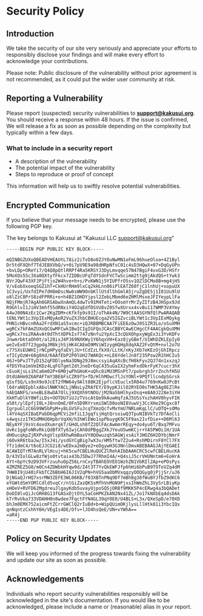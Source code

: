 # Security Policy

## Introduction

We take the security of our site very seriously and appreciate your efforts to responsibly disclose your findings and will make every effort to acknowledge your contributions.

Please note: Public disclosure of the vulnerability without prior agreement is not recommended, as it could put the wider user community at risk.

## Reporting a Vulnerability

Please report (suspected) security vulnerabilities to **[support@kakusui.org](mailto:support@kakusui.org)**. You should receive a response within 48 hours. If the issue is confirmed, We will release a fix as soon as possible depending on the complexity but typically within a few days.

### What to include in a security report

- A description of the vulnerability
- The potential impact of the vulnerability
- Steps to reproduce or proof of concept

This information will help us to swiftly resolve potential vulnerabilities.

## Encrypted Communication

If you believe that your message needs to be encrypted, please use the following PGP key.

The key belongs to Kakusui at "Kakusui LLC <support@kakusui.org>"

```plaintext
-----BEGIN PGP PUBLIC KEY BLOCK-----

mQINBGZUXoQBEADVHEAUtL78iz2iTvD8o0ZJYOuNwMN1oFmL96hueOloa+4Z1Byl
Dr5tdFXQhf7TdJEBXVbQ/v+0i7pV9E9a98dHRpNfsC01c4sD3HQwX+07+DqGyUPn
+bvLDp+OReYi7/Q4Q8pQtlRRPf4Ra5KRSYJ3DyLmvqqe57N47BgiF4vxG3D/HSfr
5MoXOs5Sc3Xa0QXtyfFkcx7ZIDBcUFqTdYSdnFVCTwScimm2ttg9jAkdQS+tYwk3
NVrJQwF43XFJPjFtjo2W4hve+h+s/PvKWN1j5YIUPfrO5sv1OZlDCMo8B+mg4jH5
V/vEobXxoeqSGZ1hT+CkHUrRHm9lxCq2kHLnn06iPlEATZ60fjC1lnhUj+xopuUX
1C3vyi/UxfdIPe7dH8mDscNw6sWW9OnbKllUtdlShGmlA5jruZgDE5j1I01Uu9lU
o8lZzC8PrS8zdFPRRi+o+h4BZ1OHDYjpsl2ZebLMbmd6eZHMlMsxeJFIYeypLlFa
NQjFMmjR7AgAh0GRSAbwXnAmQL4dwTv91M4Teti+OOsmYrMrZyZIfzB4JHSpx9Jd
R9GhlvI1JiHV3mhf55dRNxiY4O2qEdfDSVU8vZ0SfwXUrxx4svBu117WMP3V4Ymy
A4wJ00N4zEc1Cwr2KgZDM+cKfkfp9s91I/oThAk4N/7W9CtAASGYNfQlPwARAQAB
tENLYWt1c3VpIExMQyAoR2VuZXJhbCBHUEcga2V5IGZvciBLYWt1c3VpIExMQykg
PHN1cHBvcnRAa2FrdXN1aS5vcmc+iQJRBBMBCAA7FiEE6zOwJ0S1ZR3Lo/oSuXMH
wgRCx7kFAmZUXoQCGwMFCwkIBwICIgIGFQoJCAsCBBYCAwECHgcCF4AACgkQuXMH
wgRCx7ns2RAAvAt0dThtXDPkIsf747zNnfu2YpXcI3cQUXOhpxyWgEx3i3YvKDFv
JnwmrbktaOh0t/al28ixJ4PJ69NXKWy1Y6hqxVH+Eaz8jyGBef/U1WhDZKLEpIyO
weIvExO7f23gpdgJM8kjhSjHK4CAEmO9MViWIzygHQHgXdqXAZ2FvQtM+nvl2o7U
c77SXsEUWHIjrNCpHPyqfaEVjJU+tCdIzLfkX9/LLtK/nKyJXb7eKEzOjGhIRpcz
xfICyOzW+68g0Xd/KAAfEbP2P0lUH27WAKQc+nLE6YdelJn8f235Psw2R1hHCIu5
46J+bPvJTTyD152qFDDlyeNa3DNg29J8mccsyiAqAXcBcfH8kFyv2QJ74n1xxzqJ
4fDSYha1mVmIKDz4LqFGTgmtZdtJneDr6qC435uGaIX2yhmFxdOkrFyK7cucr3hX
cEuoKjsLs1hCa6m02P+6M0jwPhGHoK+uQhc8iMU3MSnPt7/pobrgh3rrZnchfH5U
OtdUAHm9Z6APAFTmY3BE6FsCZR9fS+fD/HlhMOwc7lJsYONl+9PQfllcndpSGrsk
qSsf5Q/Ls9nX9o9JcET2fMW64y9Alt88K2EjpflcVEuclx5R04u7769nKw0JPcBt
l6draNQIpblxAbulNWKYACLjNNsLyZRAfEY/E9ypKJilO2RYEO0sTHK5Ag0EZlRe
hAEQANFS/xneBLE8wDA7OlLj9XQXh9tNOU/jM2Na5bHlhyxOsq+m8A0J228e3iYH
XkHTuDlkY8WfiLDs+OOTDU7iUJzTVscAtQe9kAuwHqfzAJ5USsYxzhAHV0hyvFIK
a58t/ylEpfjI0L+J8nnOmE/0Fn5D9RYrsmiSWlD0ooNI8VuwVj3CcXHe29Cgxc8f
IgrpuGlzC6G99W5bPpM+y8LGVSFuJcqTXmzQcfvMxYmU7NRLmKqLlC/uOTQ+sOMo
l4YV4qSXIBaEPabD6qpMCVi2mfiLIJgqfsjHqtQrsoiwQ3TpuNIBVkTz7DfAoCli
s4wqszz1TKSdMHU6HpbrVqXH/hIhWlEWo1spPbuygK9C5F9as2IvfDie++D6Ml63
NEyAYFj9sVc4oxdXumrqkT/GHdLsh8fZ2QlFAcAwmmrREqy+do4yu6T/Bxq7MFvu
UvKc1gqFoNRvRkiQdBfXTy6IwjCAh0dPBggZXkJYeuUSwmKCjr+YA5PWOi1H/1UA
dHOucqkpZjRXPvkgVlsp9XhwRmBaxVY0QOwuzqh5AGWjxsAiYJHOZ6H2DYbjNmrF
j6OvkR6tbaJw/I5xJ4i/ysdGYCgBig7wX3v/HM5ftw7Z2u4+RshMDirnF8YCl7FX
Yfz1dmC4/t6oEJJCG2i8/wEDxa2mBye2+eDgywH3G3NnlDmvABEBAAGJAjYEGAEI
ACAWIQTrM7AnRLVlHcuj+hK5cwfCBELHuQUCZlRehAIbDAAKCRC5cwfCBELHucKA
D/43VIolGLw8zfWjo0tvtaix43bJ5DwJ77RhmI4A/+Q4siJ5crVHUNntm6+EoHrA
AYt+bpYc9zD93VFrzuuhuOpZ56LrnCxyTBAhEOVEO1WzhZN1VbRIl2Ap+ePOsPys
4ZMZREZ5G0/mOCn4ZDWbkHYqw9d/Z4t3T7YvQkEWFJfp6hHi6bPuB9TOToVZq4dM
7HW8I9jU40iFkbTCZ6BbH6I6J1V2qPN+hVG5aaObMVxqqzyOOQGyg0jPjjSr/uJ6
DjNGaQJrHQ7xsrMW3ZEFE3WL06KB/f03XBTnPNq9Df7mBh8g38fWuBYJfbZ9dKC6
eYGWtdSmYOMlCdld5vqCr/ntGiZazQKSsMfhVnMGN9PjxsIhWmZhL3VySrLBiyKp
xHOeV+RVFD62MgdreuJlgayKdb5uvayUjpoSQSjORBf9MKK5P4cERwg4a3bQADet
DoOI0lvQiJcGRH8G13fGASxDjtOYL5aCoHPKZkAN2Nx41ZL/Jo17kNXbEq4dsDAk
kTrRvUka733VDAHH0n8wdee7FqctFYN4GL39qY0E0/U4BLS+L3x/QXeSpD/e70XD
bhJm0EMX752aicmFtZCrrGWClQ2rIuBd+b+WipQUimOKjlysLllHtk81i3YbcIQx
qnNqntzCxhhY6H/VEgIs4DE/Ofv+lJO4hsQeE/UN+vYWhA==
=aR4j
-----END PGP PUBLIC KEY BLOCK-----
```

## Policy on Security Updates

We will keep you informed of the progress towards fixing the vulnerability and update our site as soon as possible.

## Acknowledgements

Individuals who report security vulnerabilities responsibly will be acknowledged in the site's documentation. If you would like to be acknowledged, please include a name or (reasonable) alias in your report.